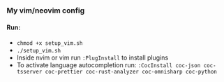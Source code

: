 ### My vim/neovim config
#### Run:
- `chmod +x setup_vim.sh`
- `./setup_vim.sh`
- Inside nvim or vim run `:PlugInstall` to install plugins
- To activate language autocompletion run: `:CocInstall coc-json coc-tsserver coc-prettier coc-rust-analyzer coc-omnisharp coc-python`

